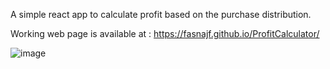 A simple react app to calculate profit based on the purchase distribution.

Working web page is available at : https://fasnajf.github.io/ProfitCalculator/

![image](https://user-images.githubusercontent.com/4520764/194803624-c4e7d9fa-4490-42c4-ba6e-034a4e9455bc.png)


